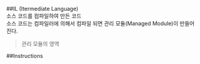 ##IL (Itermediate Language)<br>
소스 코드를 컴파일하여 만든 코드<br>
소스 코드는 컴파일러에 의해서 컴파일 되면 관리 모듈(Managed Module)이 만들어 진다.<br>

>관리 모듈의 영역


##Instructions

